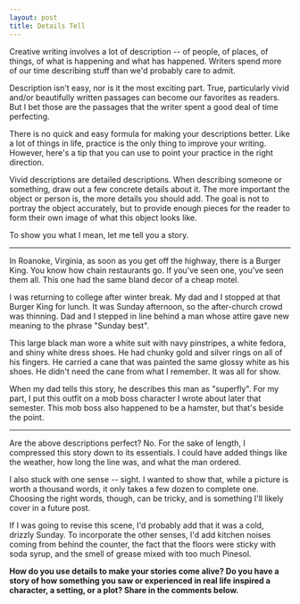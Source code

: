 ```yaml
---
layout: post
title: Details Tell
---
```


Creative writing involves a lot of description -- of people, of places, of things, of what is happening and what has happened. Writers spend more of our time describing stuff than we'd probably care to admit.

Description isn't easy, nor is it the most exciting part. True, particularly vivid and/or beautifully written passages can become our favorites as readers. But I bet those are the passages that the writer spent a good deal of time perfecting.

There is no quick and easy formula for making your descriptions better. Like a lot of things in life, practice is the only thing to improve your writing. However, here's a tip that you can use to point your practice in the right direction.

Vivid descriptions are detailed descriptions. When describing someone or something, draw out a few concrete details about it. The more important the object or person is, the more details you should add. The goal is not to portray the object accurately, but to provide enough pieces for the reader to form their own image of what this object looks like.

To show you what I mean, let me tell you a story.

----------

In Roanoke, Virginia, as soon as you get off the highway, there is a Burger King. You know how chain restaurants go. If you've seen one, you've seen them all. This one had the same bland decor of a cheap motel.

I was returning to college after winter break. My dad and I stopped at that Burger King for lunch. It was Sunday afternoon, so the after-church crowd was thinning. Dad and I stepped in line behind a man whose attire gave new meaning to the phrase "Sunday best".

This large black man wore a white suit with navy pinstripes, a white fedora, and shiny white dress shoes. He had chunky gold and silver rings on all of his fingers. He carried a cane that was painted the same glossy white as his shoes. He didn't need the cane from what I remember. It was all for show.

When my dad tells this story, he describes this man as "superfly". For my part, I put this outfit on a mob boss character I wrote about later that semester. This mob boss also happened to be a hamster, but that's beside the point.

----------

Are the above descriptions perfect? No. For the sake of length, I compressed this story down to its essentials. I could have added things like the weather, how long the line was, and what the man ordered.

I also stuck with one sense -- sight. I wanted to show that, while a picture is worth a thousand words, it only takes a few dozen to complete one. Choosing the right words, though, can be tricky, and is something I'll likely cover in a future post.

If I was going to revise this scene, I'd probably add that it was a cold, drizzly Sunday. To incorporate the other senses, I'd add kitchen noises coming from behind the counter, the fact that the floors were sticky with soda syrup, and the smell of grease mixed with too much Pinesol.

**How do you use details to make your stories come alive? Do you have a story of how something you saw or experienced in real life inspired a character, a setting, or a plot? Share in the comments below.**